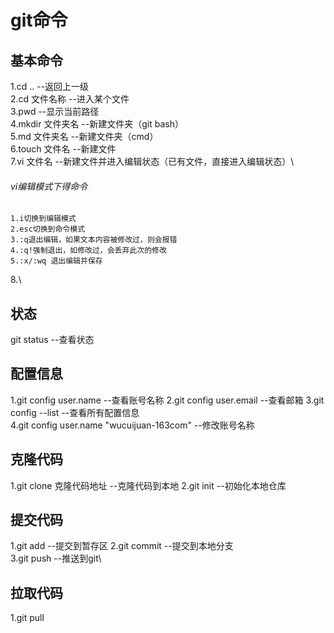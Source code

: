 # git命令
## 基本命令
1.cd ..                 --返回上一级\
2.cd 文件名称           --进入某个文件\
3.pwd                   --显示当前路径\
4.mkdir 文件夹名        --新建文件夹（git bash）\
5.md 文件夹名           --新建文件夹（cmd）\
6.touch 文件名              --新建文件\
7.vi 文件名             --新建文件并进入编辑状态（已有文件，直接进入编辑状态）\
###### vi编辑模式下得命令
    1.i切换到编辑模式
    2.esc切换到命令模式
    3.:q退出编辑，如果文本内容被修改过，则会报错
    4.:q!强制退出，如修改过，会丢弃此次的修改
    5.:x/:wq 退出编辑并保存
8.\

## 状态
git status                   --查看状态 
## 配置信息
1.git config user.name          --查看账号名称
2.git config user.email         --查看邮箱
3.git config --list             --查看所有配置信息\
4.git config user.name "wucuijuan-163com"       --修改账号名称
## 克隆代码
1.git clone 克隆代码地址       --克隆代码到本地
2.git init                      --初始化本地仓库
## 提交代码
1.git add                      --提交到暂存区
2.git commit                    --提交到本地分支\
3.git push                      --推送到git\
## 拉取代码
1.git pull